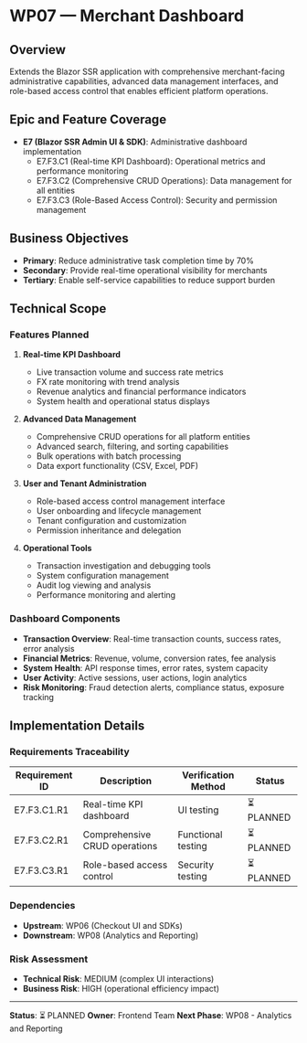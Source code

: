 # WP07 — Merchant Dashboard

## Overview
Extends the Blazor SSR application with comprehensive merchant-facing administrative capabilities, advanced data management interfaces, and role-based access control that enables efficient platform operations.

## Epic and Feature Coverage
- **E7 (Blazor SSR Admin UI & SDK)**: Administrative dashboard implementation
  - E7.F3.C1 (Real-time KPI Dashboard): Operational metrics and performance monitoring
  - E7.F3.C2 (Comprehensive CRUD Operations): Data management for all entities
  - E7.F3.C3 (Role-Based Access Control): Security and permission management

## Business Objectives
- **Primary**: Reduce administrative task completion time by 70%
- **Secondary**: Provide real-time operational visibility for merchants
- **Tertiary**: Enable self-service capabilities to reduce support burden

## Technical Scope

### Features Planned
1. **Real-time KPI Dashboard**
   - Live transaction volume and success rate metrics
   - FX rate monitoring with trend analysis
   - Revenue analytics and financial performance indicators
   - System health and operational status displays

2. **Advanced Data Management**
   - Comprehensive CRUD operations for all platform entities
   - Advanced search, filtering, and sorting capabilities
   - Bulk operations with batch processing
   - Data export functionality (CSV, Excel, PDF)

3. **User and Tenant Administration**
   - Role-based access control management interface
   - User onboarding and lifecycle management
   - Tenant configuration and customization
   - Permission inheritance and delegation

4. **Operational Tools**
   - Transaction investigation and debugging tools
   - System configuration management
   - Audit log viewing and analysis
   - Performance monitoring and alerting

### Dashboard Components
- **Transaction Overview**: Real-time transaction counts, success rates, error analysis
- **Financial Metrics**: Revenue, volume, conversion rates, fee analysis
- **System Health**: API response times, error rates, system capacity
- **User Activity**: Active sessions, user actions, login analytics
- **Risk Monitoring**: Fraud detection alerts, compliance status, exposure tracking

## Implementation Details

### Requirements Traceability
| Requirement ID | Description | Verification Method | Status |
|---|---|---|---|
| E7.F3.C1.R1 | Real-time KPI dashboard | UI testing | ⏳ PLANNED |
| E7.F3.C2.R1 | Comprehensive CRUD operations | Functional testing | ⏳ PLANNED |
| E7.F3.C3.R1 | Role-based access control | Security testing | ⏳ PLANNED |

### Dependencies
- **Upstream**: WP06 (Checkout UI and SDKs)
- **Downstream**: WP08 (Analytics and Reporting)

### Risk Assessment
- **Technical Risk**: MEDIUM (complex UI interactions)
- **Business Risk**: HIGH (operational efficiency impact)

---
**Status**: ⏳ PLANNED
**Owner**: Frontend Team
**Next Phase**: WP08 - Analytics and Reporting